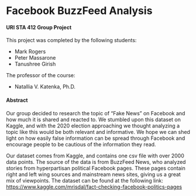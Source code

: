 # Facebook BuzzFeed Analysis

#### URI STA 412 Group Project

This project was completed by the following students:

 - Mark Rogers
 - Peter Massarone
 - Tanushree Girish

The professor of the course:

 - Natallia V. Katenka, Ph.D.

#### Abstract

Our group decided to research the topic of “Fake News” on Facebook and how much it is shared and reacted to. We stumbled upon this dataset on Kaggle, and with the 2020 election approaching we thought analyzing a topic like this would be both relevant and informative. We hope we can shed light on how easily false information can be spread through Facebook and encourage people to be cautious of the information they read.

Our dataset comes from Kaggle, and contains one csv file with over 2000 data points. The source of the data is from BuzzFeed News, who analyzed stories from hyperpartisan political Facebook pages. These pages contain right and left wing sources and mainstream news sites, giving us a great mix of viewpoints. The dataset can be found at the following link:
https://www.kaggle.com/mrisdal/fact-checking-facebook-politics-pages


